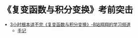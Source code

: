 # 《复变函数与积分变换》考前突击
- [3小时根本讲不完《复变函数与积分变换》-B站翔翔的学习频道](https://www.bilibili.com/video/BV13K4y1h7wC/)
  - [手记](./手记/)
